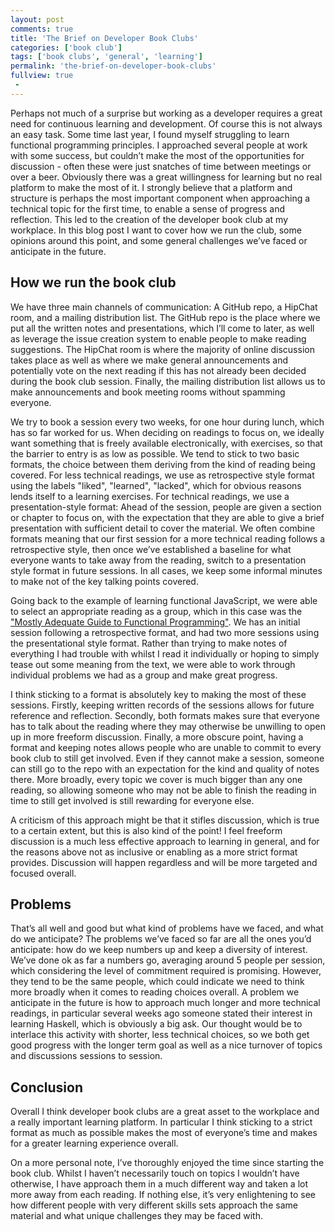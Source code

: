 ```yaml
---
layout: post
comments: true
title: 'The Brief on Developer Book Clubs'
categories: ['book club']
tags: ['book clubs', 'general', 'learning']
permalink: 'the-brief-on-developer-book-clubs'
fullview: true
 -
---
```


Perhaps not much of a surprise but working as a developer requires a great need for continuous learning and development. Of course this is not always an easy task. Some time last year, I found myself struggling to learn functional programming principles. I approached several people at work with some success, but couldn’t make the most of the opportunities for discussion - often these were just snatches of time between meetings or over a beer. Obviously there was a great willingness for learning but no real platform to make the most of it. I strongly believe that a platform and structure is perhaps the most important component when approaching a technical topic for the first time, to enable a sense of progress and reflection. This led to the creation of the developer book club at my workplace. In this blog post I want to cover how we run the club, some opinions around this point, and some general challenges we’ve faced or anticipate in the future.

## How we run the book club

We have three main channels of communication: A GitHub repo, a HipChat room, and a mailing distribution list. The GitHub repo is the place where we put all the written notes and presentations, which I’ll come to later, as well as leverage the issue creation system to enable people to make reading suggestions. The HipChat room is where the majority of online discussion takes place as well as where we make general announcements and potentially vote on the next reading if this has not already been decided during the book club session. Finally, the mailing distribution list allows us to make announcements and book meeting rooms without spamming everyone. 

We try to book a session every two weeks, for one hour during lunch, which has so far worked for us. When deciding on readings to focus on, we ideally want something that is freely available electronically, with exercises, so that the barrier to entry is as low as possible. We tend to stick to two basic formats, the choice between them deriving from the kind of reading being covered. For less technical readings, we use as retrospective style format using the labels "liked", "learned", "lacked", which for obvious reasons lends itself to a learning exercises. For technical readings, we use a presentation-style format: Ahead of the session, people are given a section or chapter to focus on, with the expectation that they are able to give a brief presentation with sufficient detail to cover the material. We often combine formats meaning that our first session for a more technical reading follows a retrospective style, then once we’ve established a baseline for what everyone wants to take away from the reading, switch to a presentation style format in future sessions. In all cases, we keep some informal minutes to make not of the key talking points covered.

Going back to the example of learning functional JavaScript, we were able to select an appropriate reading as a group, which in this case was the ["Mostly Adequate Guide to Functional Programming"](https://drboolean.gitbooks.io/mostly-adequate-guide/content/). We has an initial session following a retrospective format, and had two more sessions using the presentational style format. Rather than trying to make notes of everything I had trouble with whilst I read it individually or hoping to simply tease out some meaning from the text, we were able to work through individual problems we had as a group and make great progress.

I think sticking to a format is absolutely key to making the most of these sessions. Firstly, keeping written records of the sessions allows for future reference and reflection. Secondly, both formats makes sure that everyone has to talk about the reading where they may otherwise be unwilling to open up in more freeform discussion. Finally, a more obscure point, having a format and keeping notes allows people who are unable to commit to every book club to still get involved. Even if they cannot make a session, someone can still go to the repo with an expectation for the kind and quality of notes there. More broadly, every topic we cover is much bigger than any one reading, so allowing someone who may not be able to finish the reading in time to still get involved is still rewarding for everyone else.

A criticism of this approach might be that it stifles discussion, which is true to a certain extent, but this is also kind of the point! I feel freeform discussion is a much less effective approach to learning in general, and for the reasons above not as inclusive or enabling as a more strict format provides. Discussion will happen regardless and will be more targeted and focused overall.

## Problems

That’s all well and good but what kind of problems have we faced, and what do we anticipate? The problems we’ve faced so far are all the ones you’d anticipate: how do we keep numbers up and keep a diversity of interest. We’ve done ok as far a numbers go, averaging around 5 people per session, which considering the level of commitment required is promising. However, they tend to be the same people, which could indicate we need to think more broadly when it comes to reading choices overall. A problem we anticipate in the future is how to approach much longer and more technical readings, in particular several weeks ago someone stated their interest in learning Haskell, which is obviously a big ask. Our thought would be to interlace this activity with shorter, less technical choices, so we both get good progress with the longer term goal as well as a nice turnover of topics and discussions sessions to session.

## Conclusion

Overall I think developer book clubs are a great asset to the workplace and a really important learning platform. In particular I think sticking to a strict format as much as possible makes the most of everyone’s time and makes for a greater learning experience overall.

On a more personal note, I’ve thoroughly enjoyed the time since starting the book club. Whilst I haven’t necessarily touch on topics I wouldn’t have otherwise, I have approach them in a much different way and taken a lot more away from each reading. If nothing else, it’s very enlightening to see how different people with very different skills sets approach the same material and what unique challenges they may be faced with.
